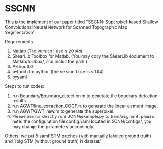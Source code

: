 # SSCNN
This is the implement of our paper titled "SSCNN: Superpixel-based Shallow Convolutional Neural Network for Scanned Topographic Map Segmentation"

    
Requirements
1. Matlab (The version I use is 2014b)
2. ShearLib Toolbox for Matlab. (You may copy the ShearLib document to Matlab/toolbox/, and includ the path.)
3. Python3.6
4. pytorch for python (the version I use is v.1.04)
5. pyyaml


Steps to run codes:
1. run Boundary/Boundary_detection.m to genetate the boudnary detection results.
2. run AGWT/line_extraction_COGF.m to generate the linear element image. 
3. run AGWT/GWT_new.m to generate the superpixel. 
4. Please see (or directly run) SCNN/example.py to train/segment.
	please note: the configuration file config.yaml located in SCNN/configs/, you may change the parameters accordingly.

Others:
we put 5 samll STM patches (with manually labeled ground truth) and 1 big STM (without ground truth) in dataset/
